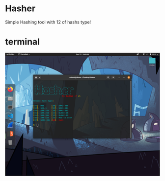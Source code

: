 # Hasher
Simple Hashing tool with 12 of hashs type!



# terminal
![Hasher](https://github.com/RedMads/Hasher/blob/main/images/terminal.png)


